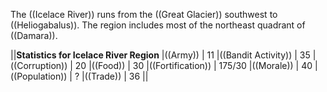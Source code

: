 The ((Icelace River)) runs from the ((Great Glacier)) southwest to ((Heliogabalus)). The region includes most of the northeast quadrant of ((Damara)).

||__Statistics for Icelace River Region__
|((Army)) | 11
|((Bandit Activity)) | 35
|((Corruption)) | 20
|((Food)) | 30
|((Fortification)) | 175/30
|((Morale)) | 40
|((Population)) | ?
|((Trade)) | 36
||
